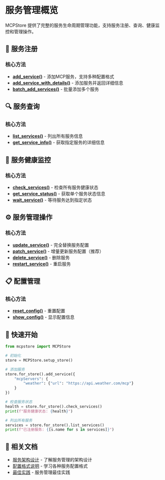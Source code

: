
# 服务管理概览

MCPStore 提供了完整的服务生命周期管理功能，支持服务注册、查询、健康监控和管理操作。

## 🚀 **服务注册**

### 核心方法
- **[add_service()](registration/add-service.md)** - 添加MCP服务，支持多种配置格式
- **[add_service_with_details()](registration/add-service-with-details.md)** - 添加服务并返回详细信息
- **[batch_add_services()](registration/batch-add-services.md)** - 批量添加多个服务

## 🔍 **服务查询**

### 核心方法
- **[list_services()](listing/list-services.md)** - 列出所有服务信息
- **[get_service_info()](listing/get-service-info.md)** - 获取指定服务的详细信息

## 🏥 **服务健康监控**

### 核心方法
- **[check_services()](health/check-services.md)** - 检查所有服务健康状态
- **[get_service_status()](health/get-service-status.md)** - 获取单个服务状态信息
- **[wait_service()](health/wait-service.md)** - 等待服务达到指定状态

## ⚙️ **服务管理操作**

### 核心方法
- **[update_service()](management/update-service.md)** - 完全替换服务配置
- **[patch_service()](management/patch-service.md)** - 增量更新服务配置（推荐）
- **[delete_service()](management/delete-service.md)** - 删除服务
- **[restart_service()](management/restart-service.md)** - 重启服务

## 📋 **配置管理**

### 核心方法
- **[reset_config()](config/reset-config.md)** - 重置配置
- **[show_config()](config/show-config.md)** - 显示配置信息

## 🎯 **快速开始**

```python
from mcpstore import MCPStore

# 初始化
store = MCPStore.setup_store()

# 添加服务
store.for_store().add_service({
    "mcpServers": {
        "weather": {"url": "https://api.weather.com/mcp"}
    }
})

# 检查服务状态
health = store.for_store().check_services()
print(f"服务健康状态: {health}")

# 列出所有服务
services = store.for_store().list_services()
print(f"已注册服务: {[s.name for s in services]}")
```

## 🔗 **相关文档**

- [服务架构设计](architecture.md) - 了解服务管理的架构设计
- [配置格式说明](registration/config-formats.md) - 学习各种服务配置格式
- [最佳实践](../advanced/best-practices.md) - 服务管理最佳实践
